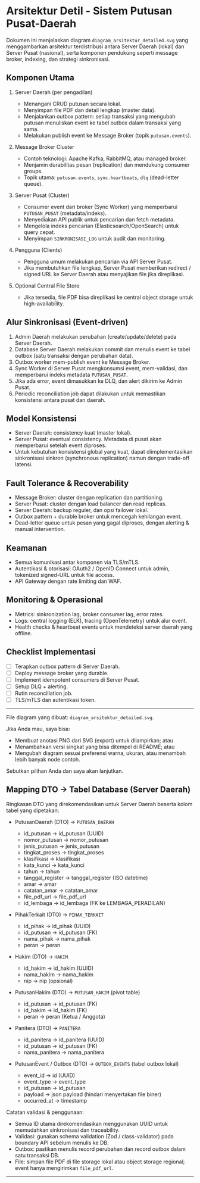 # Arsitektur Detil - Sistem Putusan Pusat-Daerah

Dokumen ini menjelaskan diagram `diagram_arsitektur_detailed.svg` yang menggambarkan arsitektur terdistribusi antara Server Daerah (lokal) dan Server Pusat (nasional), serta komponen pendukung seperti message broker, indexing, dan strategi sinkronisasi.

## Komponen Utama

1. Server Daerah (per pengadilan)
   - Menangani CRUD putusan secara lokal.
   - Menyimpan file PDF dan detail lengkap (master data).
   - Menjalankan outbox pattern: setiap transaksi yang mengubah putusan menuliskan event ke tabel outbox dalam transaksi yang sama.
   - Melakukan publish event ke Message Broker (topik `putusan.events`).

2. Message Broker Cluster
   - Contoh teknologi: Apache Kafka, RabbitMQ, atau managed broker.
   - Menjamin durabilitas pesan (replication) dan mendukung consumer groups.
   - Topik utama: `putusan.events`, `sync.heartbeats`, `dlq` (dead-letter queue).

3. Server Pusat (Cluster)
   - Consumer event dari broker (Sync Worker) yang memperbarui `PUTUSAN_PUSAT` (metadata/indeks).
   - Menyediakan API publik untuk pencarian dan fetch metadata.
   - Mengelola indeks pencarian (Elasticsearch/OpenSearch) untuk query cepat.
   - Menyimpan `SINKRONISASI_LOG` untuk audit dan monitoring.

4. Pengguna (Clients)
   - Pengguna umum melakukan pencarian via API Server Pusat.
   - Jika membutuhkan file lengkap, Server Pusat memberikan redirect / signed URL ke Server Daerah atau menyajikan file jika direplikasi.

5. Optional Central File Store
   - Jika tersedia, file PDF bisa direplikasi ke central object storage untuk high-availability.

## Alur Sinkronisasi (Event-driven)

1. Admin Daerah melakukan perubahan (create/update/delete) pada Server Daerah.
2. Database Server Daerah melakukan commit dan menulis event ke tabel outbox (satu transaksi dengan perubahan data).
3. Outbox worker mem-publish event ke Message Broker.
4. Sync Worker di Server Pusat mengkonsumsi event, mem-validasi, dan memperbarui indeks metadata `PUTUSAN_PUSAT`.
5. Jika ada error, event dimasukkan ke DLQ, dan alert dikirim ke Admin Pusat.
6. Periodic reconciliation job dapat dilakukan untuk memastikan konsistensi antara pusat dan daerah.

## Model Konsistensi

- Server Daerah: consistency kuat (master lokal).
- Server Pusat: eventual consistency. Metadata di pusat akan memperbarui setelah event diproses.
- Untuk kebutuhan konsistensi global yang kuat, dapat diimplementasikan sinkronisasi sinkron (synchronous replication) namun dengan trade-off latensi.

## Fault Tolerance & Recoverability

- Message Broker: cluster dengan replication dan partitioning.
- Server Pusat: cluster dengan load balancer dan read replicas.
- Server Daerah: backup reguler, dan opsi failover lokal.
- Outbox pattern + durable broker untuk mencegah kehilangan event.
- Dead-letter queue untuk pesan yang gagal diproses, dengan alerting & manual intervention.

## Keamanan

- Semua komunikasi antar komponen via TLS/mTLS.
- Autentikasi & otorisasi: OAuth2 / OpenID Connect untuk admin, tokenized signed-URL untuk file access.
- API Gateway dengan rate limiting dan WAF.

## Monitoring & Operasional

- Metrics: sinkronization lag, broker consumer lag, error rates.
- Logs: central logging (ELK), tracing (OpenTelemetry) untuk alur event.
- Health checks & heartbeat events untuk mendeteksi server daerah yang offline.

## Checklist Implementasi

- [ ] Terapkan outbox pattern di Server Daerah.
- [ ] Deploy message broker yang durable.
- [ ] Implement idempotent consumers di Server Pusat.
- [ ] Setup DLQ + alerting.
- [ ] Rutin reconciliation job.
- [ ] TLS/mTLS dan autentikasi token.

---

File diagram yang dibuat: `diagram_arsitektur_detailed.svg`.

 Jika Anda mau, saya bisa:
 - Membuat anotasi PNG dari SVG (export) untuk dilampirkan; atau
 - Menambahkan versi singkat yang bisa ditempel di README; atau
 - Mengubah diagram sesuai preferensi warna, ukuran, atau menambah lebih banyak node contoh.

 Sebutkan pilihan Anda dan saya akan lanjutkan.

 ## Mapping DTO -> Tabel Database (Server Daerah)

 Ringkasan DTO yang direkomendasikan untuk Server Daerah beserta kolom tabel yang dipetakan:

 - PutusanDaerah (DTO) -> `PUTUSAN_DAERAH`
    - id_putusan -> id_putusan (UUID)
    - nomor_putusan -> nomor_putusan
    - jenis_putusan -> jenis_putusan
    - tingkat_proses -> tingkat_proses
    - klasifikasi -> klasifikasi
    - kata_kunci -> kata_kunci
    - tahun -> tahun
    - tanggal_register -> tanggal_register (ISO datetime)
    - amar -> amar
    - catatan_amar -> catatan_amar
    - file_pdf_url -> file_pdf_url
    - id_lembaga -> id_lembaga (FK ke LEMBAGA_PERADILAN)

 - PihakTerkait (DTO) -> `PIHAK_TERKAIT`
    - id_pihak -> id_pihak (UUID)
    - id_putusan -> id_putusan (FK)
    - nama_pihak -> nama_pihak
    - peran -> peran

 - Hakim (DTO) -> `HAKIM`
    - id_hakim -> id_hakim (UUID)
    - nama_hakim -> nama_hakim
    - nip -> nip (opsional)

 - PutusanHakim (DTO) -> `PUTUSAN_HAKIM` (pivot table)
    - id_putusan -> id_putusan (FK)
    - id_hakim -> id_hakim (FK)
    - peran -> peran (Ketua / Anggota)

 - Panitera (DTO) -> `PANITERA`
    - id_panitera -> id_panitera (UUID)
    - id_putusan -> id_putusan (FK)
    - nama_panitera -> nama_panitera

 - PutusanEvent / Outbox (DTO) -> `OUTBOX_EVENTS` (tabel outbox lokal)
    - event_id -> id (UUID)
    - event_type -> event_type
    - id_putusan -> id_putusan
    - payload -> json payload (hindari menyertakan file biner)
    - occurred_at -> timestamp

 Catatan validasi & penggunaan:
 - Semua ID utama direkomendasikan menggunakan UUID untuk memudahkan sinkronisasi dan traceability.
 - Validasi: gunakan schema validation (Zod / class-validator) pada boundary API sebelum menulis ke DB.
 - Outbox: pastikan menulis record perubahan dan record outbox dalam satu transaksi DB.
 - File: simpan file PDF di file storage lokal atau object storage regional; event hanya mengirimkan `file_pdf_url`.

 ---
